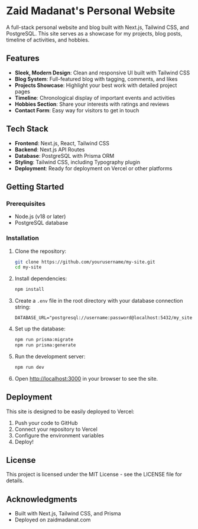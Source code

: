 # Zaid Madanat's Personal Website

A full-stack personal website and blog built with Next.js, Tailwind CSS, and PostgreSQL. This site serves as a showcase for my projects, blog posts, timeline of activities, and hobbies.

## Features

- **Sleek, Modern Design**: Clean and responsive UI built with Tailwind CSS
- **Blog System**: Full-featured blog with tagging, comments, and likes
- **Projects Showcase**: Highlight your best work with detailed project pages
- **Timeline**: Chronological display of important events and activities
- **Hobbies Section**: Share your interests with ratings and reviews
- **Contact Form**: Easy way for visitors to get in touch

## Tech Stack

- **Frontend**: Next.js, React, Tailwind CSS
- **Backend**: Next.js API Routes
- **Database**: PostgreSQL with Prisma ORM
- **Styling**: Tailwind CSS, including Typography plugin
- **Deployment**: Ready for deployment on Vercel or other platforms

## Getting Started

### Prerequisites

- Node.js (v18 or later)
- PostgreSQL database

### Installation

1. Clone the repository:
   ```bash
   git clone https://github.com/yourusername/my-site.git
   cd my-site
   ```

2. Install dependencies:
   ```bash
   npm install
   ```

3. Create a `.env` file in the root directory with your database connection string:
   ```
   DATABASE_URL="postgresql://username:password@localhost:5432/my_site"
   ```

4. Set up the database:
   ```bash
   npm run prisma:migrate
   npm run prisma:generate
   ```

5. Run the development server:
   ```bash
   npm run dev
   ```

6. Open [http://localhost:3000](http://localhost:3000) in your browser to see the site.

## Deployment

This site is designed to be easily deployed to Vercel:

1. Push your code to GitHub
2. Connect your repository to Vercel
3. Configure the environment variables
4. Deploy!

## License

This project is licensed under the MIT License - see the LICENSE file for details.

## Acknowledgments

- Built with Next.js, Tailwind CSS, and Prisma
- Deployed on zaidmadanat.com
